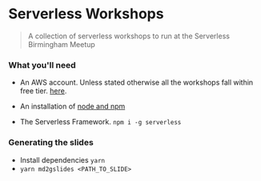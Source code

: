 # Serverless Workshops

>  A collection of serverless workshops to run at the Serverless Birmingham Meetup

### What you'll need

 - An AWS account. Unless stated otherwise all the workshops fall within free tier. [here](https://portal.aws.amazon.com/billing/signup?redirect_url=https%3A%2F%2Faws.amazon.com%2Fregistration-confirmation#/start).

 - An installation of [node and npm](https://nodejs.org/en/)

 - The Serverless Framework. `npm i -g serverless`


### Generating the slides

 - Install dependencies `yarn`
 - `yarn md2gslides <PATH_TO_SLIDE>`
